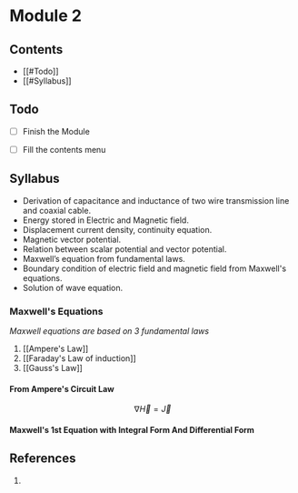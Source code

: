 # Module 2
## Contents 
- [[#Todo]]
- [[#Syllabus]]
## Todo
- [ ] Finish the Module
- [ ] Fill the contents menu



## Syllabus 
- Derivation of capacitance and inductance of two wire transmission line and coaxial cable.
- Energy stored in Electric and Magnetic field.
- Displacement current density, continuity equation.
- Magnetic vector potential.
- Relation between scalar potential and vector potential.
- Maxwell’s equation from fundamental laws.
- Boundary condition of electric field and magnetic field from Maxwell's equations.
- Solution of wave equation.
### Maxwell's Equations 
*Maxwell equations are based on 3 fundamental laws*
1. [[Ampere's Law]] 
2. [[Faraday's Law of induction]] 
3. [[Gauss's Law]] 

#### From Ampere's Circuit Law
$$
\nabla  \overrightarrow H = \overrightarrow J
$$

> 

#### Maxwell's 1st Equation with Integral Form And Differential Form 

## References
1. 












 